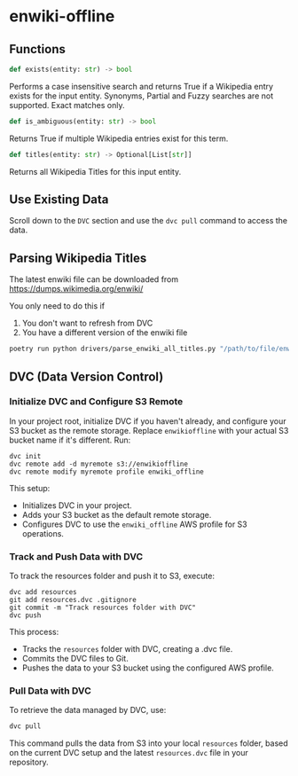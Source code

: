 # enwiki-offline

## Functions
```python
def exists(entity: str) -> bool
```
Performs a case insensitive search and returns True if a Wikipedia entry exists for the input entity.  Synonyms, Partial and Fuzzy searches are not supported.  Exact matches only.

```python
def is_ambiguous(entity: str) -> bool
```
Returns True if multiple Wikipedia entries exist for this term.

```python
def titles(entity: str) -> Optional[List[str]]
```
Returns all Wikipedia Titles for this input entity.

## Use Existing Data
Scroll down to the `DVC` section and use the `dvc pull` command to access the data.

## Parsing Wikipedia Titles
The latest enwiki file can be downloaded from https://dumps.wikimedia.org/enwiki/

You only need to do this if
1. You don't want to refresh from DVC
2. You have a different version of the enwiki file
```sh
poetry run python drivers/parse_enwiki_all_titles.py "/path/to/file/enwiki-20240301-all-titles"
```

## DVC (Data Version Control)

### Initialize DVC and Configure S3 Remote
In your project root, initialize DVC if you haven't already, and configure your S3 bucket as the remote storage. Replace `enwikioffline` with your actual S3 bucket name if it's different. Run:

```shell
dvc init
dvc remote add -d myremote s3://enwikioffline
dvc remote modify myremote profile enwiki_offline
```

This setup:
- Initializes DVC in your project.
- Adds your S3 bucket as the default remote storage.
- Configures DVC to use the `enwiki_offline` AWS profile for S3 operations.

### Track and Push Data with DVC
To track the resources folder and push it to S3, execute:
```shell
dvc add resources
git add resources.dvc .gitignore
git commit -m "Track resources folder with DVC"
dvc push
```

This process:
- Tracks the `resources` folder with DVC, creating a .dvc file.
- Commits the DVC files to Git.
- Pushes the data to your S3 bucket using the configured AWS profile.

### Pull Data with DVC
To retrieve the data managed by DVC, use:
```sh
dvc pull
```
This command pulls the data from S3 into your local `resources` folder, based on the current DVC setup and the latest `resources.dvc` file in your repository.
